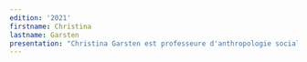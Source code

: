```yaml
---
edition: '2021'
firstname: Christina
lastname: Garsten
presentation: "Christina Garsten est professeure d'anthropologie sociale à l'université de Stockholm et directrice et résidente permanente du Collegium suédois d'études avancées (SCAS). Elle travaille dans le domaine de l'anthropologie organisationnelle, avec un accent particulier sur les processus de mondialisation, les dynamiques socioculturelles et les formes de gouvernance. Elle s'intéresse particulièrement à la création et à l'utilisation d'activités de prospective et de création de scénarios pour la création de connaissances."
---
```

